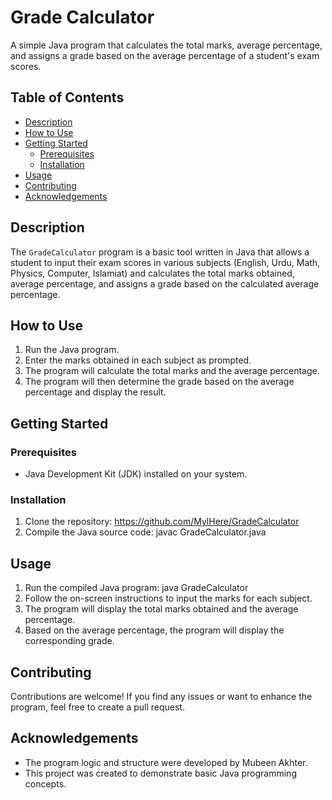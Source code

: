 # Grade Calculator
A simple Java program that calculates the total marks, average percentage, and assigns a grade based on the average percentage of a student's exam scores.
## Table of Contents
- [Description](#description)
- [How to Use](#how-to-use)
- [Getting Started](#getting-started)
  - [Prerequisites](#prerequisites)
  - [Installation](#installation)
- [Usage](#usage)
- [Contributing](#contributing)
- [Acknowledgements](#acknowledgements)
## Description
The `GradeCalculator` program is a basic tool written in Java that allows a student to input their exam scores in various subjects (English, Urdu, Math, Physics, Computer, Islamiat) and calculates the total marks obtained, average percentage, and assigns a grade based on the calculated average percentage.
## How to Use
1. Run the Java program.
2. Enter the marks obtained in each subject as prompted.
3. The program will calculate the total marks and the average percentage.
4. The program will then determine the grade based on the average percentage and display the result.
## Getting Started
### Prerequisites
- Java Development Kit (JDK) installed on your system.
### Installation
1. Clone the repository:
   https://github.com/MylHere/GradeCalculator
2. Compile the Java source code:
javac GradeCalculator.java
## Usage
1. Run the compiled Java program:
java GradeCalculator
2. Follow the on-screen instructions to input the marks for each subject.
3. The program will display the total marks obtained and the average percentage.
4. Based on the average percentage, the program will display the corresponding grade.
## Contributing
Contributions are welcome! If you find any issues or want to enhance the program, feel free to create a pull request.
## Acknowledgements
- The program logic and structure were developed by Mubeen Akhter.
- This project was created to demonstrate basic Java programming concepts.


